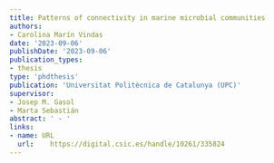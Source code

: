 ```yaml
---
title: Patterns of connectivity in marine microbial communities
authors:
- Carolina Marín Vindas 
date: '2023-09-06'
publishDate: '2023-09-06'
publication_types:
- thesis
type: 'phdthesis'
publication: 'Universitat Politècnica de Catalunya (UPC)'
supervisor:
- Josep M. Gasol
- Marta Sebastián
abstract: ' - '
links:
- name: URL
  url:    https://digital.csic.es/handle/10261/335824
---
```

